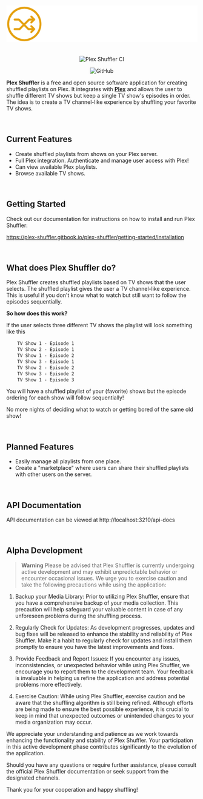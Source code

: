 <p align="center">
<img src="./src/assets/images/plex_shuffler_logo_long.png" alt="Plex Shuffler" style="margin: 20px 0;">
</p>
<p align="center">
<img src="https://github.com/DouwJacobs/plex-shuffler/actions/workflows/ci.yml/badge.svg?branch=development" alt="Plex Shuffler CI" />
</p>
<p align="center">
<img alt="GitHub" src="https://img.shields.io/badge/License-MIT-yellow.svg">

**Plex Shuffler** is a free and open source software application for creating shuffled playlists on Plex. It integrates with **[Plex](https://www.plex.tv/)** and allows the user to shuffle different TV shows but keep a single TV show's episodes in order. The idea is to create a TV channel-like experience by shuffling your favorite TV shows.

<br>

## Current Features

- Create shuffled playlists from shows on your Plex server.
- Full Plex integration. Authenticate and manage user access with Plex!
- Can view available Plex playlists.
- Browse available TV shows.

<br>

## Getting Started

Check out our documentation for instructions on how to install and run Plex Shuffler:

https://plex-shuffler.gitbook.io/plex-shuffler/getting-started/installation

<br>

## What does Plex Shuffler do?

Plex Shuffler creates shuffled playlists based on TV shows that the user selects. The shuffled playlist gives the user a TV channel-like experience. This is useful if you don't know what to watch but still want to follow the episodes sequentially.

**So how does this work?**

If the user selects three different TV shows the playlist will look something like this

```
    TV Show 1 - Episode 1
    TV Show 2 - Episode 1
    TV Show 1 - Episode 2
    TV Show 3 - Episode 1
    TV Show 2 - Episode 2
    TV Show 3 - Episode 2
    TV Show 1 - Episode 3
```

You will have a shuffled playlist of your (favorite) shows but the episode ordering for each show will follow sequentially!

No more nights of deciding what to watch or getting bored of the same old show!

<br>

## Planned Features

- Easily manage all playlists from one place.
- Create a "marketplace" where users can share their shuffled playlists with other users on the server.

<br>

## API Documentation

API documentation can be viewed at http://localhost:3210/api-docs

<br>

## Alpha Development

> **Warning**
> Please be advised that Plex Shuffler is currently undergoing active development and may exhibit unpredictable behavior or encounter occasional issues. We urge you to exercise caution and take the following precautions while using the application:

1. Backup your Media Library: Prior to utilizing Plex Shuffler, ensure that you have a comprehensive backup of your media collection. This precaution will help safeguard your valuable content in case of any unforeseen problems during the shuffling process.

2. Regularly Check for Updates: As development progresses, updates and bug fixes will be released to enhance the stability and reliability of Plex Shuffler. Make it a habit to regularly check for updates and install them promptly to ensure you have the latest improvements and fixes.

3. Provide Feedback and Report Issues: If you encounter any issues, inconsistencies, or unexpected behavior while using Plex Shuffler, we encourage you to report them to the development team. Your feedback is invaluable in helping us refine the application and address potential problems more effectively.

4. Exercise Caution: While using Plex Shuffler, exercise caution and be aware that the shuffling algorithm is still being refined. Although efforts are being made to ensure the best possible experience, it is crucial to keep in mind that unexpected outcomes or unintended changes to your media organization may occur.

We appreciate your understanding and patience as we work towards enhancing the functionality and stability of Plex Shuffler. Your participation in this active development phase contributes significantly to the evolution of the application.

Should you have any questions or require further assistance, please consult the official Plex Shuffler documentation or seek support from the designated channels.

Thank you for your cooperation and happy shuffling!
